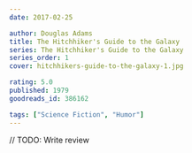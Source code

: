 ```yaml
---
date: 2017-02-25

author: Douglas Adams
title: The Hitchhiker's Guide to the Galaxy
series: The Hitchhiker's Guide to the Galaxy
series_order: 1
cover: hitchhikers-guide-to-the-galaxy-1.jpg

rating: 5.0
published: 1979
goodreads_id: 386162

tags: ["Science Fiction", "Humor"]
---
```


// TODO: Write review

<!--more-->
